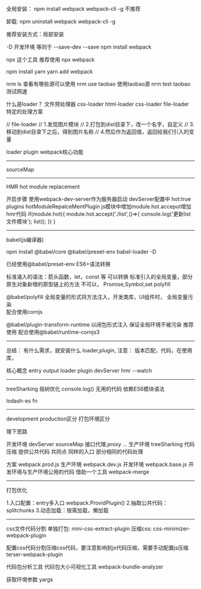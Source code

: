 全局安装： npm install webpack webpack-cli -g 不推荐

卸载:  npm uninstall webpack webpack-cli -g

推荐安装方式：局部安装

-D 开发环境   等同于 --save-dev
--save
npm install webpack

npx 这个工具 推荐使用
npx webpack

npm install yarn
yarn add webpack

nrm ls 查看有哪些源可以使用
nrm use taobao 使用taobao源
nrm test  taobao 测试网速




什么是loader？
文件预处理器
css-loader html-loader css-loader file-loader
特定的处理方案




// file-loader
// 1.发现图片模块
// 2.打包到dist目录下，改一个名字，自定义
// 3.移动到dist目录下之后，得到图片名称
// 4.然后作为返回值，返回给我们引入的变量



loader plugin webpack核心功能

-------------------------------

sourceMap

-----------------------------------
HMR hot module replacement

开启步骤
使用webpack-dev-server作为服务器启动
devServer配置中  hot:true
plugins  hotModuleRepalceMentPlugin
js模块中增加module.hot.acceput增加hmr代码
if(module.hot){
    module.hot.accept('./list',()=>{
        console.log('更新list文件模块');
        list();
    })
}



-------------------------------------
babel(js编译器)

npm install @babel/core @babel/preset-env babel-loader -D

已经使用@babel/preset-env ES6+语法转换 

标准涌入的语法：箭头函数，let，const 等   可以转换
标准引入的全局变量，部分原生对象新增的原型链上的方法 不可以， Promise,Symbol,set
polyfill

@babel/polyfill   全局变量的形式将方法注入，开发类库，UI组件时， 全局变量污染   
配合使用cornjs

@babel/plugin-transform-runtime  以闭包形式注入  保证全局环境不被污染  推荐使用
配合使用@babel/runtime-cornjs3   


-------------------------------
总结：
有什么需求，就安装什么 loader,plugin,
注意：
版本匹配，代码，在使用库，


核心概念 entry output loader plugin devServer  hmr  --watch 


--------------------------------------------
treeSharking   摇树优化      console.log()   无用的代码    依赖ES6模块语法   

lodash-es   fn

-------------------------------
development  production区分   打包环境区分


理下思路

开发环境
    devServer
    sourceMap
    接口代理,proxy
    ...
生产环境
    treeSharking
    代码压缩
    提供公共代码
共同点
    同样的入口
    部分相同的代码处理

方案
    webpack.prod.js  生产环境
    webpack.dev.js   开发环境
    webpack.base.js  开发环境与生产环境公用的代码
    借助一个工具  webpack-merge


-------------------------------
打包优化

1.入口配置：entry多入口   webpack.ProvidPlugin()
2.抽取公共代码：splitchunks
3.动态加载：按需加载，懒加载

-------------------------------

css文件代码分割
单独打包:
mini-css-extract-plugin
压缩css:
css-minimizer-webpack-plugin

配置css代码分割压缩css代码，要注意影响到js代码压缩，需要手动配置js压缩 terser-webpack-plugin


代码包分析工具
代码包大小可视化工具
webpack-bundle-analyzer


获取环境参数
yargs
